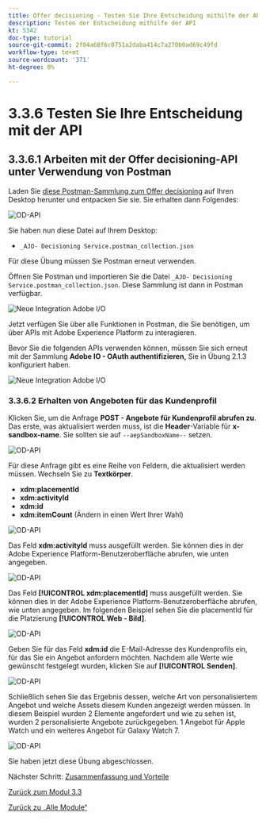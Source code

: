 ```yaml
---
title: Offer decisioning - Testen Sie Ihre Entscheidung mithilfe der API.
description: Testen der Entscheidung mithilfe der API
kt: 5342
doc-type: tutorial
source-git-commit: 2f04a68f6c0751a2daba414c7a270b0ad69c49fd
workflow-type: tm+mt
source-wordcount: '371'
ht-degree: 0%

---
```


# 3.3.6 Testen Sie Ihre Entscheidung mit der API

## 3.3.6.1 Arbeiten mit der Offer decisioning-API unter Verwendung von Postman

Laden Sie [diese Postman-Sammlung zum Offer decisioning](./../../../assets/postman/postman_offer-decisioning.zip) auf Ihren Desktop herunter und entpacken Sie sie. Sie erhalten dann Folgendes:

![OD-API](./images/unzip.png)

Sie haben nun diese Datei auf Ihrem Desktop:

- `_AJO- Decisioning Service.postman_collection.json`

Für diese Übung müssen Sie Postman erneut verwenden.

Öffnen Sie Postman und importieren Sie die Datei `_AJO- Decisioning Service.postman_collection.json`. Diese Sammlung ist dann in Postman verfügbar.

![Neue Integration Adobe I/O](./images/postmanui.png)

Jetzt verfügen Sie über alle Funktionen in Postman, die Sie benötigen, um über APIs mit Adobe Experience Platform zu interagieren.

Bevor Sie die folgenden APIs verwenden können, müssen Sie sich erneut mit der Sammlung **Adobe IO - OAuth authentifizieren,** Sie in Übung 2.1.3 konfiguriert haben.

![Neue Integration Adobe I/O](./images/postmanui1.png)


### 3.3.6.2 Erhalten von Angeboten für das Kundenprofil

Klicken Sie, um die Anfrage **POST - Angebote für Kundenprofil abrufen zu**. Das erste, was aktualisiert werden muss, ist die **Header**-Variable für **x-sandbox-name**. Sie sollten sie auf `--aepSandboxName--` setzen.

![OD-API](./images/api23.png)

Für diese Anfrage gibt es eine Reihe von Feldern, die aktualisiert werden müssen. Wechseln Sie zu **Textkörper**.

- **xdm:placementId**
- **xdm:activityId**
- **xdm:id**
- **xdm:itemCount** (Ändern in einen Wert Ihrer Wahl)

![OD-API](./images/api24.png)

Das Feld **xdm:activityId** muss ausgefüllt werden. Sie können dies in der Adobe Experience Platform-Benutzeroberfläche abrufen, wie unten angegeben.

![OD-API](./images/activityid.png)

Das Feld **[!UICONTROL xdm:placementId]** muss ausgefüllt werden. Sie können dies in der Adobe Experience Platform-Benutzeroberfläche abrufen, wie unten angegeben. Im folgenden Beispiel sehen Sie die placementId für die Platzierung **[!UICONTROL Web - Bild]**.

![OD-API](./images/placementid.png)

Geben Sie für das Feld **xdm:id** die E-Mail-Adresse des Kundenprofils ein, für das Sie ein Angebot anfordern möchten. Nachdem alle Werte wie gewünscht festgelegt wurden, klicken Sie auf **[!UICONTROL Senden]**.

![OD-API](./images/api24a.png)

Schließlich sehen Sie das Ergebnis dessen, welche Art von personalisiertem Angebot und welche Assets diesem Kunden angezeigt werden müssen. In diesem Beispiel wurden 2 Elemente angefordert und wie zu sehen ist, wurden 2 personalisierte Angebote zurückgegeben. 1 Angebot für Apple Watch und ein weiteres Angebot für Galaxy Watch 7.

![OD-API](./images/api25.png)

Sie haben jetzt diese Übung abgeschlossen.

Nächster Schritt: [Zusammenfassung und Vorteile](./summary.md)

[Zurück zum Modul 3.3](./offer-decisioning.md)

[Zurück zu „Alle Module“](./../../../overview.md)
